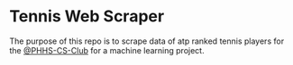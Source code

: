 # Tennis Web Scraper
The purpose of this repo is to scrape data of atp ranked tennis players for the 
[@PHHS-CS-Club]([url](https://github.com/PHHS-CS-Club)https://github.com/PHHS-CS-Club) for a machine learning project.
